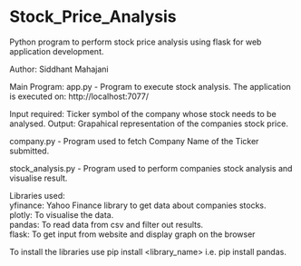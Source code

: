 # Stock_Price_Analysis
Python program to perform stock price analysis using flask for web application development.

Author: Siddhant Mahajani

Main Program: app.py - Program to execute stock analysis.
The application is executed on: http://localhost:7077/

Input required: Ticker symbol of the company whose stock needs to be analysed.
Output: Grapahical representation of the companies stock price.

company.py - Program used to fetch Company Name of the Ticker submitted.

stock_analysis.py - Program used to perform companies stock analysis and visualise result.

Libraries used:<br/>
yfinance: Yahoo Finance library to get data about companies stocks.<br/>
plotly: To visualise the data.<br/>
pandas: To read data from csv and filter out results.<br/>
flask: To get input from website and display graph on the browser<br/>

To install the libraries use pip install <library_name> i.e. pip install pandas.
